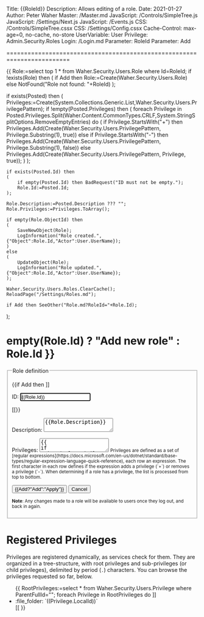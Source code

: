 ﻿Title: {{RoleId}}
Description: Allows editing of a role.
Date: 2021-01-27
Author: Peter Waher
Master: /Master.md
JavaScript: /Controls/SimpleTree.js
JavaScript: /Settings/Next.js
JavaScript: /Events.js
CSS: /Controls/SimpleTree.cssx
CSS: /Settings/Config.cssx
Cache-Control: max-age=0, no-cache, no-store
UserVariable: User
Privilege: Admin.Security.Roles
Login: /Login.md
Parameter: RoleId
Parameter: Add

========================================================================

{{
Role:=select top 1 * from Waher.Security.Users.Role where Id=RoleId;
if !exists(Role) then 
(
	if Add then
		Role:=Create(Waher.Security.Users.Role)
	else
		NotFound("Role not found: "+RoleId)
);

if exists(Posted) then
(
	Privileges:=Create(System.Collections.Generic.List,Waher.Security.Users.PrivilegePattern);
	if !empty(Posted.Privileges) then
	(
		foreach Privilege in Posted.Privileges.Split(Waher.Content.CommonTypes.CRLF,System.StringSplitOptions.RemoveEmptyEntries) do
		(
			if Privilege.StartsWith("+") then
				Privileges.Add(Create(Waher.Security.Users.PrivilegePattern, Privilege.Substring(1), true))
			else if Privilege.StartsWith("-") then
				Privileges.Add(Create(Waher.Security.Users.PrivilegePattern, Privilege.Substring(1), false))
			else
				Privileges.Add(Create(Waher.Security.Users.PrivilegePattern, Privilege, true));
		)
	);

	if exists(Posted.Id) then
	(
		if empty(Posted.Id) then BadRequest("ID must not be empty.");
		Role.Id:=Posted.Id;
	);
	
	Role.Description:=Posted.Description ??? "";
	Role.Privileges:=Privileges.ToArray();

	if empty(Role.ObjectId) then
	(
		SaveNewObject(Role);
		LogInformation("Role created.",{"Object":Role.Id,"Actor":User.UserName});
	)
	else
	(
		UpdateObject(Role);
		LogInformation("Role updated.",{"Object":Role.Id,"Actor":User.UserName});
	);

	Waher.Security.Users.Roles.ClearCache();
	ReloadPage("/Settings/Roles.md");
	
	if Add then SeeOther("Role.md?RoleId="+Role.Id);
);

empty(Role.Id) ? "Add new role" : Role.Id
}}
===================

<form action="Role.md" method="post" enctype="multipart/form-data">
<fieldset>
<legend>Role definition</legend>

{{if Add then ]]
<p>
<label for="Id">ID:</label>  
<input type="text" id="Id" name="Id" value='((Role.Id))' autofocus required/>
</p>
[[}}

<p>
<label for="Description">Description:</label>  
<textarea id="Description" name="Description">{{Role.Description}}</textarea>
</p>

<p>
<label for="Privileges">Privileges:</label>  
<textarea id="Privileges" name="Privileges">{{
if exists(Role.Privileges) then
(
	foreach Privilege in Role.Privileges do
	(
		if Privilege.Include then ]]+[[ else ]]-[[;
		]]((Privilege.Expression))
[[
	)
)}}</textarea>
<small>Privileges are defined as a set of [regular expressions](https://docs.microsoft.com/en-us/dotnet/standard/base-types/regular-expression-language-quick-reference), 
each row an expression. The first character in each row defines if the expression adds a privilege (`+`) or removes a privilege (`-`). When determining if a role has a
privilege, the list is processed from top to bottom.</small>
</p>

<button type="submit" class="posButton">{{Add?"Add":"Apply"}}</button>
<button type="button" class="negButton" onclick="Reload('')">Cancel</button>

<small>**Note**: Any changes made to a role will be available to users once they log out, and back in again.</small>

</fieldset>
</form>

Registered Privileges
=======================

Privileges are registered dynamically, as services check for them. They are organized in a tree-structure, with root privileges and
sub-privileges (or child privileges), delimited by period (`.`) characters. You can browse the privileges requested so far, below.

<ul class="SimpleTree">
{{
RootPrivileges:=select * from Waher.Security.Users.Privilege where ParentFullId="";
foreach Privilege in RootPrivileges do
	]]<li class="Expandable" onclick="ExpandNode(event,this)" data-id="((Privilege.FullId))" data-expand="ExpandPrivilege.ws" 
	data-collapsedimg="((HtmlAttributeEncode(MarkdownToHtml(":file_folder:") ) ))" 
	data-expandedimg="((HtmlAttributeEncode(MarkdownToHtml(":open_file_folder:") ) ))"><span class="ItemImage">:file_folder:</span> `((Privilege.LocalId))`</li>
[[
}}
</ul>